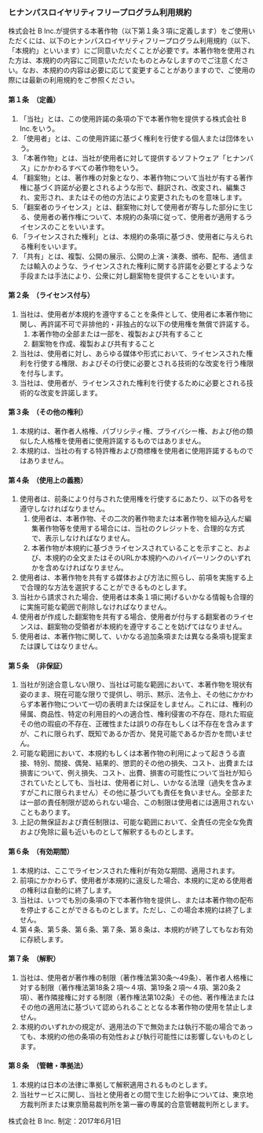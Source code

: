 ### ヒナンパスロイヤリティフリープログラム利用規約

株式会社 B Inc.が提供する本著作物（以下第１条３項に定義します）をご使用いただくには、以下のヒナンパスロイヤリティフリープログラム利用規約（以下、「本規約」といいます）にご同意いただくことが必要です。本著作物を使用された方は、本規約の内容にご同意いただいたものとみなしますのでご注意ください。なお、本規約の内容は必要に応じて変更することがありますので、ご使用の際には最新の利用規約をご参照ください。

#### 第１条　（定義）
1. 「当社」とは、この使用許諾の条項の下で本著作物を提供する株式会社 B Inc.をいう。
1. 「使用者」とは、この使用許諾に基づく権利を行使する個人または団体をいう。
1. 「本著作物」とは、当社が使用者に対して提供するソフトウェア「ヒナンパス」にかかわるすべての著作物をいう。
1. 「翻案物」とは、著作権の対象となり、本著作物について当社が有する著作権に基づく許諾が必要とされるような形で、翻訳され、改変され、編集され、変形され、またはその他の方法により変更されたものを意味します。
1. 「翻案者のライセンス」とは、翻案物に対して使用者が寄与した部分に生じる、使用者の著作権について、本規約の条項に従って、使用者が適用するライセンスのことをいいます。
1. 「ライセンスされた権利」とは、本規約の条項に基づき、使用者に与えられる権利をいいます。
1. 「共有」とは、複製、公開の展示、公開の上演・演奏、頒布、配布、通信または輸入のような、ライセンスされた権利に関する許諾を必要とするような手段または手法により、公衆に対し翻案物を提供することをいいます。

#### 第２条　（ライセンス付与）
1. 当社は、使用者が本規約を遵守することを条件として、使用者に本著作物に関し、再許諾不可で非排他的・非独占的な以下の使用権を無償で許諾する。
    1. 本著作物の全部または一部を、複製および共有すること
    1. 翻案物を作成、複製および共有すること
1. 当社は、使用者に対し、あらゆる媒体や形式において、ライセンスされた権利を行使する権限、およびその行使に必要とされる技術的な改変を行う権限を付与します。
1. 当社は、使用者が、ライセンスされた権利を行使するために必要とされる技術的な改変を許諾します。

#### 第３条　（その他の権利）
1. 本規約は、著作者人格権、パブリシティ権、プライバシー権、および他の類似した人格権を使用者に使用許諾するものではありません。
1. 本規約は、当社の有する特許権および商標権を使用者に使用許諾するものではありません。

#### 第４条　（使用上の義務）
1. 使用者は、前条により付与された使用権を行使するにあたり、以下の各号を遵守しなければなりません。
    1. 使用者は、本著作物、その二次的著作物または本著作物を組み込んだ編集著作物等を使用する場合には、当社のクレジットを、合理的な方式で、表示しなければなりません。
    1. 本著作物が本規約に基づきライセンスされていることを示すこと、および、本規約の全文またはそのURLか本規約へのハイパーリンクのいずれかを含めなければなりません。
1. 使用者は、本著作物を共有する媒体および方法に照らし、前項を実施する上で合理的な方法を選択することができるものとします。
1. 当社から請求された場合、使用者は本条１項に掲げるいかなる情報も合理的に実施可能な範囲で削除しなければなりません。
1. 使用者が作成した翻案物を共有する場合、使用者が付与する翻案者のライセンスは、翻案物の受領者が本規約を遵守することを妨げてはなりません。
1. 使用者は、本著作物に関して、いかなる追加条項または異なる条項も提案または課してはなりません。

#### 第５条　（非保証）
1. 当社が別途合意しない限り、当社は可能な範囲において、本著作物を現状有姿のまま、現在可能な限りで提供し、明示、黙示、法令上、その他にかかわらず本著作物について一切の表明または保証をしません。これには、権利の帰属、商品性、特定の利用目的への適合性、権利侵害の不存在、隠れた瑕疵その他の瑕疵の不存在、正確性または誤りの存在もしくは不存在を含みますが、これに限られず、既知であるか否か、発見可能であるか否かを問いません。
1. 可能な範囲において、本規約もしくは本著作物の利用によって起きうる直接、特別、間接、偶発、結果的、懲罰的その他の損失、コスト、出費または損害について、例え損失、コスト、出費、損害の可能性について当社が知らされていたとしても、当社は、使用者に対し、いかなる法理（過失を含みますがこれに限られません）その他に基づいても責任を負いません。全部または一部の責任制限が認められない場合、この制限は使用者には適用されないこともあります。
1. 上記の無保証および責任制限は、可能な範囲において、全責任の完全な免責および免除に最も近いものとして解釈するものとします。

#### 第６条　（有効期間）
1. 本規約は、ここでライセンスされた権利が有効な期間、適用されます。
1. 前項にかかわらず、使用者が本規約に違反した場合、本規約に定める使用者の権利は自動的に終了します。
1. 当社は、いつでも別の条項の下で本著作物を提供し、または本著作物の配布を停止することができるものとします。ただし、この場合本規約は終了しません。
1. 第４条、第５条、第６条、第７条、第８条は、本規約が終了してもなお有効に存続します。

#### 第７条　（解釈）
1. 当社は、使用者が著作権の制限（著作権法第30条〜49条）、著作者人格権に対する制限（著作権法第18条２項〜４項、第19条２項〜４項、第20条２項）、著作隣接権に対する制限（著作権法第102条）その他、著作権法またはその他の適用法に基づいて認められることとなる本著作物の使用を禁止しません。
1. 本規約のいずれかの規定が、適用法の下で無効または執行不能の場合であっても、本規約の他の条項の有効性および執行可能性には影響しないものとします。

#### 第８条　（管轄・準拠法）
1. 本規約は日本の法律に準拠して解釈適用されるものとします。
1. 当社サービスに関し、当社と使用者との間で生じた紛争については、東京地方裁判所または東京簡易裁判所を第一審の専属的合意管轄裁判所とします。

株式会社 B Inc.
制定：2017年6月1日

